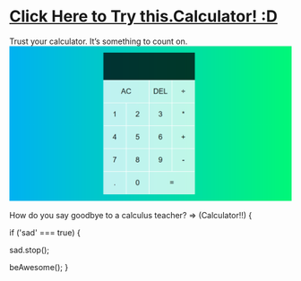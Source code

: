# [Click Here to Try this.Calculator! :D](https://calvinjamesheath.github.io/CalculatorFCC/)
Trust your calculator. It’s something to count on.
![](https://github.com/CalvinJamesHeath/CalculatorFCC/blob/master/img.png?raw=true)

How do you say goodbye to a calculus teacher? => (Calculator!!) {

if ('sad' === true) {

sad.stop();

beAwesome();
}
